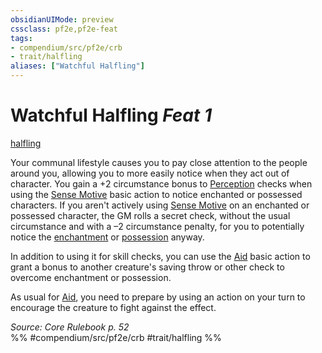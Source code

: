 ```yaml
---
obsidianUIMode: preview
cssclass: pf2e,pf2e-feat
tags:
- compendium/src/pf2e/crb
- trait/halfling
aliases: ["Watchful Halfling"]
---
```

# Watchful Halfling  *Feat 1*  
[halfling](../../Rules/traits/halfling.md)  


Your communal lifestyle causes you to pay close attention to the people around you, allowing you to more easily notice when they act out of character. You gain a +2 circumstance bonus to [Perception](../skills.md#Perception) checks when using the [Sense Motive](../../Rules/actions/sense-motive.md) basic action to notice enchanted or possessed characters. If you aren't actively using [Sense Motive](../../Rules/actions/sense-motive.md) on an enchanted or possessed character, the GM rolls a secret check, without the usual circumstance and with a –2 circumstance penalty, for you to potentially notice the [enchantment](../../Rules/traits/enchantment.md) or [possession](../../Rules/traits/possession.md) anyway.

In addition to using it for skill checks, you can use the [Aid](../../Rules/actions/aid.md) basic action to grant a bonus to another creature's saving throw or other check to overcome enchantment or possession.

As usual for [Aid](../../Rules/actions/aid.md), you need to prepare by using an action on your turn to encourage the creature to fight against the effect.

*Source: Core Rulebook p. 52*  
%% #compendium/src/pf2e/crb #trait/halfling %%